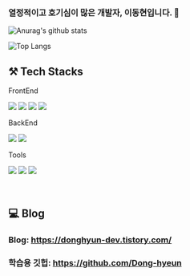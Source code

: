 ### 열정적이고 호기심이 많은 개발자, 이동현입니다. 🌱


  
![Anurag's github stats](https://github-readme-stats.vercel.app/api?username=Dhyunlee&show_icons=true&theme=radical)  
 
![Top Langs](https://github-readme-stats.vercel.app/api/top-langs/?username=Dhyunlee&layout=compact&theme=default )
  
## ⚒ Tech Stacks  

FrontEnd  

<img src="https://img.shields.io/badge/HTML5-E34F26?style=flat-square&logo=HTML5&logoColor=white"/> <img src="https://img.shields.io/badge/CSS3-1572B6?style=flat-square&logo=CSS3&logoColor=white"/> <img src="https://img.shields.io/badge/JAVASCRIPT-F7DF1E?style=flat-square&logo=JAVASCRIPT&logoColor=white" /> <img src="https://img.shields.io/badge/REACT-61DAFB?style=flat-square&logo=REACT&logoColor=white"/> 

BackEnd  

<img src="https://img.shields.io/badge/Node.js-339933?style=flat-square&logo=Node.js&logoColor=white" /> <img src="https://img.shields.io/badge/MONGODB-47A248?style=flat-square&logo=MONGODB&logoColor=white" /> 

Tools  

<img src="https://img.shields.io/badge/GIT-F05032?style=flat-square&logo=GIT&logoColor=white" /> <img src="https://img.shields.io/badge/GITHUB-181717?style=flat-square&logo=GITHUB&logoColor=white" /> <img src="https://img.shields.io/badge/NOTION-000000?style=flat-square&logo=NOTION&logoColor=white" />

<br/>

## 💻 Blog   

### Blog: https://donghyun-dev.tistory.com/ 
### 학습용 깃헙: https://github.com/Dong-hyeun
